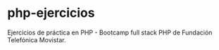 # php-ejercicios
Ejercicios de práctica en PHP - Bootcamp full stack PHP de Fundación Telefónica Movistar.
